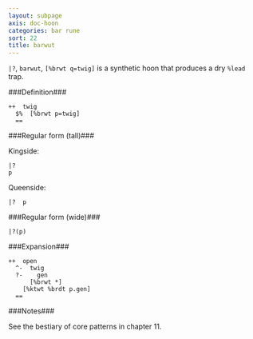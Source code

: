 ```yaml
---
layout: subpage
axis: doc-hoon
categories: bar rune
sort: 22
title: barwut
---
```




`|?`, `barwut`, `[%brwt q=twig]` is a synthetic hoon that produces a
dry `%lead` trap.

###Definition###

    ++  twig  
      $%  [%brwt p=twig]
      ==

###Regular form (tall)###

Kingside:

    |?
    p
 
Queenside:

    |?  p

###Regular form (wide)###

    |?(p)

###Expansion###
    
    ++  open
      ^-  twig
      ?-    gen
          [%brwt *]
        [%ktwt %brdt p.gen]
      ==

###Notes###

See the bestiary of core patterns in chapter 11.
